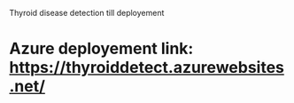 Thyroid disease detection till deployement
# Azure deployement link: https://thyroiddetect.azurewebsites.net/
